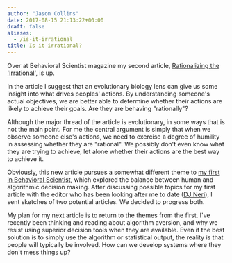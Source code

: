 ```yaml
---
author: "Jason Collins"
date: 2017-08-15 21:13:22+00:00
draft: false
aliases:
  - /is-it-irrational
title: Is it irrational?
---
```


Over at Behavioral Scientist magazine my second article, [Rationalizing the 'Irrational'](http://behavioralscientist.org/rationalizing-the-irrational/), is up.

In the article I suggest that an evolutionary biology lens can give us some insight into what drives peoples' actions. By understanding someone's actual objectives, we are better able to determine whether their actions are likely to achieve their goals. Are they are behaving "rationally"?

Although the major thread of the article is evolutionary, in some ways that is not the main point. For me the central argument is simply that when we observe someone else's actions, we need to exercise a degree of humility in assessing whether they are "rational". We possibly don't even know what they are trying to achieve, let alone whether their actions are the best way to achieve it.

Obviously, this new article pursues a somewhat different theme to [my first in Behavioral Scientist](http://behavioralscientist.org/dont-touch-computer/), which explored the balance between human and algorithmic decision making. After discussing possible topics for my first article with the editor who has been looking after me to date ([DJ Neri](http://behavioralscientist.org/author/dj/)), I sent sketches of two potential articles. We decided to progress both.

My plan for my next article is to return to the themes from the first. I've recently been thinking and reading about algorithm aversion, and why we resist using superior decision tools when they are available. Even if the best solution is to simply use the algorithm or statistical output, the reality is that people will typically be involved. How can we develop systems where they don't mess things up?

